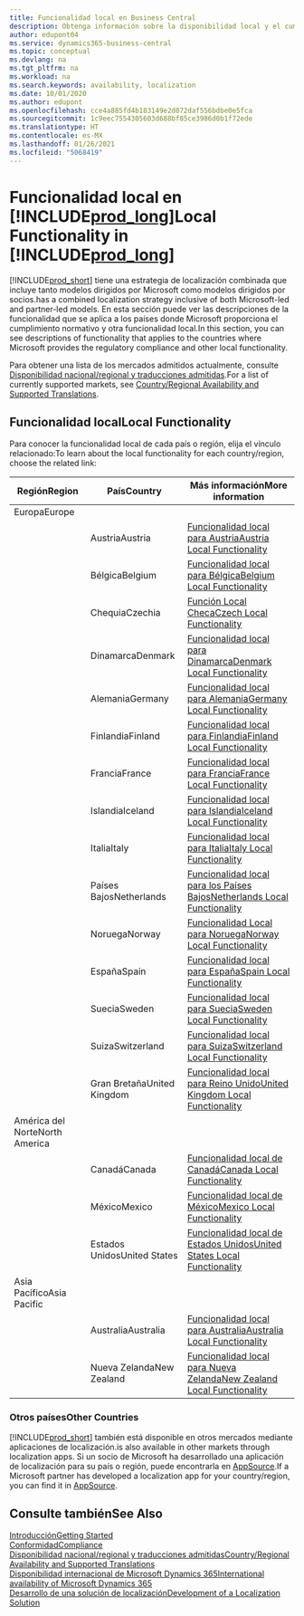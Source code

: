 ```yaml
---
title: Funcionalidad local en Business Central
description: Obtenga información sobre la disponibilidad local y el cumplimiento normativo de Business Central para los países o regiones donde Microsoft proporciona la funcionalidad local.
author: edupont04
ms.service: dynamics365-business-central
ms.topic: conceptual
ms.devlang: na
ms.tgt_pltfrm: na
ms.workload: na
ms.search.keywords: availability, localization
ms.date: 10/01/2020
ms.author: edupont
ms.openlocfilehash: cce4a885fd4b183149e2d072daf556bdbe0e5fca
ms.sourcegitcommit: 1c9eec7554305603d688bf85ce3986d0b1f72ede
ms.translationtype: HT
ms.contentlocale: es-MX
ms.lasthandoff: 01/26/2021
ms.locfileid: "5068419"
---
```

# <a name="local-functionality-in-prod_long"></a><span data-ttu-id="6ee5c-103">Funcionalidad local en [!INCLUDE[prod_long](includes/prod_long.md)]</span><span class="sxs-lookup"><span data-stu-id="6ee5c-103">Local Functionality in [!INCLUDE[prod_long](includes/prod_long.md)]</span></span>

[!INCLUDE[prod_short](includes/prod_short.md)] <span data-ttu-id="6ee5c-104">tiene una estrategia de localización combinada que incluye tanto modelos dirigidos por Microsoft como modelos dirigidos por socios.</span><span class="sxs-lookup"><span data-stu-id="6ee5c-104">has a combined localization strategy inclusive of both Microsoft-led and partner-led models.</span></span> <span data-ttu-id="6ee5c-105">En esta sección puede ver las descripciones de la funcionalidad que se aplica a los países donde Microsoft proporciona el cumplimiento normativo y otra funcionalidad local.</span><span class="sxs-lookup"><span data-stu-id="6ee5c-105">In this section, you can see descriptions of functionality that applies to the countries where Microsoft provides the regulatory compliance and other local functionality.</span></span>  

<span data-ttu-id="6ee5c-106">Para obtener una lista de los mercados admitidos actualmente, consulte [Disponibilidad nacional/regional y traducciones admitidas](/dynamics365/business-central/dev-itpro/compliance/apptest-countries-and-translations?toc=/dynamics365/business-central/toc.json).</span><span class="sxs-lookup"><span data-stu-id="6ee5c-106">For a list of currently supported markets, see [Country/Regional Availability and Supported Translations](/dynamics365/business-central/dev-itpro/compliance/apptest-countries-and-translations?toc=/dynamics365/business-central/toc.json).</span></span>  

## <a name="local-functionality"></a><span data-ttu-id="6ee5c-107">Funcionalidad local</span><span class="sxs-lookup"><span data-stu-id="6ee5c-107">Local Functionality</span></span>

<span data-ttu-id="6ee5c-108">Para conocer la funcionalidad local de cada país o región, elija el vínculo relacionado:</span><span class="sxs-lookup"><span data-stu-id="6ee5c-108">To learn about the local functionality for each country/region, choose the related link:</span></span>

| <span data-ttu-id="6ee5c-109">Región</span><span class="sxs-lookup"><span data-stu-id="6ee5c-109">Region</span></span> | <span data-ttu-id="6ee5c-110">País</span><span class="sxs-lookup"><span data-stu-id="6ee5c-110">Country</span></span> | <span data-ttu-id="6ee5c-111">Más información</span><span class="sxs-lookup"><span data-stu-id="6ee5c-111">More information</span></span> |
| --- | --- |--- |
| <span data-ttu-id="6ee5c-112">Europa</span><span class="sxs-lookup"><span data-stu-id="6ee5c-112">Europe</span></span> |  | |
|        | <span data-ttu-id="6ee5c-113">Austria</span><span class="sxs-lookup"><span data-stu-id="6ee5c-113">Austria</span></span> | [<span data-ttu-id="6ee5c-114">Funcionalidad local para Austria</span><span class="sxs-lookup"><span data-stu-id="6ee5c-114">Austria Local Functionality</span></span>](localfunctionality/austria/austria-local-functionality.md) |
|        | <span data-ttu-id="6ee5c-115">Bélgica</span><span class="sxs-lookup"><span data-stu-id="6ee5c-115">Belgium</span></span> | [<span data-ttu-id="6ee5c-116">Funcionalidad local para Bélgica</span><span class="sxs-lookup"><span data-stu-id="6ee5c-116">Belgium Local Functionality</span></span>](localfunctionality/belgium/belgium-local-functionality.md) |
|        | <span data-ttu-id="6ee5c-117">Chequia</span><span class="sxs-lookup"><span data-stu-id="6ee5c-117">Czechia</span></span> | [<span data-ttu-id="6ee5c-118">Función Local Checa</span><span class="sxs-lookup"><span data-stu-id="6ee5c-118">Czech Local Functionality</span></span>](localfunctionality/czech/czech-local-functionality.md) |
|        | <span data-ttu-id="6ee5c-119">Dinamarca</span><span class="sxs-lookup"><span data-stu-id="6ee5c-119">Denmark</span></span> | [<span data-ttu-id="6ee5c-120">Funcionalidad local para Dinamarca</span><span class="sxs-lookup"><span data-stu-id="6ee5c-120">Denmark Local Functionality</span></span>](localfunctionality/denmark/denmark-local-functionality.md) |
|        | <span data-ttu-id="6ee5c-121">Alemania</span><span class="sxs-lookup"><span data-stu-id="6ee5c-121">Germany</span></span> | [<span data-ttu-id="6ee5c-122">Funcionalidad local para Alemania</span><span class="sxs-lookup"><span data-stu-id="6ee5c-122">Germany Local Functionality</span></span>](localfunctionality/germany/germany-local-functionality.md) |
|        | <span data-ttu-id="6ee5c-123">Finlandia</span><span class="sxs-lookup"><span data-stu-id="6ee5c-123">Finland</span></span> | [<span data-ttu-id="6ee5c-124">Funcionalidad local para Finlandia</span><span class="sxs-lookup"><span data-stu-id="6ee5c-124">Finland Local Functionality</span></span>](localfunctionality/finland/finland-local-functionality.md) |
|        | <span data-ttu-id="6ee5c-125">Francia</span><span class="sxs-lookup"><span data-stu-id="6ee5c-125">France</span></span> | [<span data-ttu-id="6ee5c-126">Funcionalidad local para Francia</span><span class="sxs-lookup"><span data-stu-id="6ee5c-126">France Local Functionality</span></span>](localfunctionality/france/france-local-functionality.md) |
|        | <span data-ttu-id="6ee5c-127">Islandia</span><span class="sxs-lookup"><span data-stu-id="6ee5c-127">Iceland</span></span> | [<span data-ttu-id="6ee5c-128">Funcionalidad local para Islandia</span><span class="sxs-lookup"><span data-stu-id="6ee5c-128">Iceland Local Functionality</span></span>](localfunctionality/iceland/iceland-local-functionality.md) |
|        | <span data-ttu-id="6ee5c-129">Italia</span><span class="sxs-lookup"><span data-stu-id="6ee5c-129">Italy</span></span> | [<span data-ttu-id="6ee5c-130">Funcionalidad local para Italia</span><span class="sxs-lookup"><span data-stu-id="6ee5c-130">Italy Local Functionality</span></span>](localfunctionality/italy/italy-local-functionality.md) |
|        | <span data-ttu-id="6ee5c-131">Países Bajos</span><span class="sxs-lookup"><span data-stu-id="6ee5c-131">Netherlands</span></span> | [<span data-ttu-id="6ee5c-132">Funcionalidad local para los Países Bajos</span><span class="sxs-lookup"><span data-stu-id="6ee5c-132">Netherlands Local Functionality</span></span>](localfunctionality/netherlands/netherlands-local-functionality.md) |
|        | <span data-ttu-id="6ee5c-133">Noruega</span><span class="sxs-lookup"><span data-stu-id="6ee5c-133">Norway</span></span> | [<span data-ttu-id="6ee5c-134">Funcionalidad Local para Noruega</span><span class="sxs-lookup"><span data-stu-id="6ee5c-134">Norway Local Functionality</span></span>](localfunctionality/norway/norway-local-functionality.md) |
|        | <span data-ttu-id="6ee5c-135">España</span><span class="sxs-lookup"><span data-stu-id="6ee5c-135">Spain</span></span> | [<span data-ttu-id="6ee5c-136">Funcionalidad local para España</span><span class="sxs-lookup"><span data-stu-id="6ee5c-136">Spain Local Functionality</span></span>](localfunctionality/spain/spain-local-functionality.md) |
|        | <span data-ttu-id="6ee5c-137">Suecia</span><span class="sxs-lookup"><span data-stu-id="6ee5c-137">Sweden</span></span> | [<span data-ttu-id="6ee5c-138">Funcionalidad local para Suecia</span><span class="sxs-lookup"><span data-stu-id="6ee5c-138">Sweden Local Functionality</span></span>](localfunctionality/sweden/sweden-local-functionality.md) |
|        | <span data-ttu-id="6ee5c-139">Suiza</span><span class="sxs-lookup"><span data-stu-id="6ee5c-139">Switzerland</span></span> | [<span data-ttu-id="6ee5c-140">Funcionalidad local para Suiza</span><span class="sxs-lookup"><span data-stu-id="6ee5c-140">Switzerland Local Functionality</span></span>](localfunctionality/switzerland/switzerland-local-functionality.md) |
|        | <span data-ttu-id="6ee5c-141">Gran Bretaña</span><span class="sxs-lookup"><span data-stu-id="6ee5c-141">United Kingdom</span></span> | [<span data-ttu-id="6ee5c-142">Funcionalidad local para Reino Unido</span><span class="sxs-lookup"><span data-stu-id="6ee5c-142">United Kingdom Local Functionality</span></span>](localfunctionality/unitedkingdom/united-kingdom-local-functionality.md) |
| <span data-ttu-id="6ee5c-143">América del Norte</span><span class="sxs-lookup"><span data-stu-id="6ee5c-143">North America</span></span> |       |  |
|        | <span data-ttu-id="6ee5c-144">Canadá</span><span class="sxs-lookup"><span data-stu-id="6ee5c-144">Canada</span></span>|[<span data-ttu-id="6ee5c-145">Funcionalidad local de Canadá</span><span class="sxs-lookup"><span data-stu-id="6ee5c-145">Canada Local Functionality</span></span>](localfunctionality/canada/canada-local-functionality.md) |
|        | <span data-ttu-id="6ee5c-146">México</span><span class="sxs-lookup"><span data-stu-id="6ee5c-146">Mexico</span></span> | [<span data-ttu-id="6ee5c-147">Funcionalidad local de México</span><span class="sxs-lookup"><span data-stu-id="6ee5c-147">Mexico Local Functionality</span></span>](localfunctionality/mexico/mexico-local-functionality.md) |
|        | <span data-ttu-id="6ee5c-148">Estados Unidos</span><span class="sxs-lookup"><span data-stu-id="6ee5c-148">United States</span></span>|[<span data-ttu-id="6ee5c-149">Funcionalidad local de Estados Unidos</span><span class="sxs-lookup"><span data-stu-id="6ee5c-149">United States Local Functionality</span></span>](localfunctionality/unitedstates/united-states-local-functionality.md) |
| <span data-ttu-id="6ee5c-150">Asia Pacífico</span><span class="sxs-lookup"><span data-stu-id="6ee5c-150">Asia Pacific</span></span> |       |  |
|        | <span data-ttu-id="6ee5c-151">Australia</span><span class="sxs-lookup"><span data-stu-id="6ee5c-151">Australia</span></span> | [<span data-ttu-id="6ee5c-152">Funcionalidad local para Australia</span><span class="sxs-lookup"><span data-stu-id="6ee5c-152">Australia Local Functionality</span></span>](localfunctionality/australia/australia-local-functionality.md) |
|        | <span data-ttu-id="6ee5c-153">Nueva Zelanda</span><span class="sxs-lookup"><span data-stu-id="6ee5c-153">New Zealand</span></span> | [<span data-ttu-id="6ee5c-154">Funcionalidad local para Nueva Zelanda</span><span class="sxs-lookup"><span data-stu-id="6ee5c-154">New Zealand Local Functionality</span></span>](localfunctionality/newzealand/new-zealand-local-functionality.md) |

### <a name="other-countries"></a><span data-ttu-id="6ee5c-155">Otros países</span><span class="sxs-lookup"><span data-stu-id="6ee5c-155">Other Countries</span></span>

[!INCLUDE[prod_short](includes/prod_short.md)] <span data-ttu-id="6ee5c-156">también está disponible en otros mercados mediante aplicaciones de localización.</span><span class="sxs-lookup"><span data-stu-id="6ee5c-156">is also available in other markets through localization apps.</span></span> <span data-ttu-id="6ee5c-157">Si un socio de Microsoft ha desarrollado una aplicación de localización para su país o región, puede encontrarla en [AppSource](https://go.microsoft.com/fwlink/?linkid=2081646).</span><span class="sxs-lookup"><span data-stu-id="6ee5c-157">If a Microsoft partner has developed a localization app for your country/region, you can find it in [AppSource](https://go.microsoft.com/fwlink/?linkid=2081646).</span></span>

## <a name="see-also"></a><span data-ttu-id="6ee5c-158">Consulte también</span><span class="sxs-lookup"><span data-stu-id="6ee5c-158">See Also</span></span>

[<span data-ttu-id="6ee5c-159">Introducción</span><span class="sxs-lookup"><span data-stu-id="6ee5c-159">Getting Started</span></span>](product-get-started.md)  
[<span data-ttu-id="6ee5c-160">Conformidad</span><span class="sxs-lookup"><span data-stu-id="6ee5c-160">Compliance</span></span>](compliance/compliance-overview.md)  
[<span data-ttu-id="6ee5c-161">Disponibilidad nacional/regional y traducciones admitidas</span><span class="sxs-lookup"><span data-stu-id="6ee5c-161">Country/Regional Availability and Supported Translations</span></span>](/dynamics365/business-central/dev-itpro/compliance/apptest-countries-and-translations?toc=/dynamics365/business-central/toc.json)  
[<span data-ttu-id="6ee5c-162">Disponibilidad internacional de Microsoft Dynamics 365</span><span class="sxs-lookup"><span data-stu-id="6ee5c-162">International availability of Microsoft Dynamics 365</span></span>](/dynamics365/get-started/availability)  
[<span data-ttu-id="6ee5c-163">Desarrollo de una solución de localización</span><span class="sxs-lookup"><span data-stu-id="6ee5c-163">Development of a Localization Solution</span></span>](/dynamics365/business-central/dev-itpro/developer/readiness/readiness-develop-localization)  
